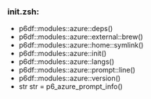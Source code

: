 ### init.zsh:
- p6df::modules::azure::deps()
- p6df::modules::azure::external::brew()
- p6df::modules::azure::home::symlink()
- p6df::modules::azure::init()
- p6df::modules::azure::langs()
- p6df::modules::azure::prompt::line()
- p6df::modules::azure::version()
- str str = p6_azure_prompt_info()

